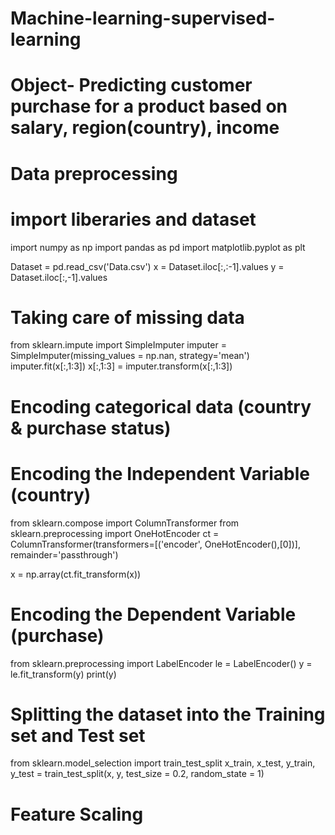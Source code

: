 # Machine-learning-supervised-learning
# Object- Predicting customer purchase for a product based on salary, region(country), income
# Data preprocessing
# import liberaries and dataset
import numpy as np
import pandas as pd
import matplotlib.pyplot as plt

Dataset = pd.read_csv('Data.csv')
x = Dataset.iloc[:,:-1].values
y = Dataset.iloc[:,-1].values

# Taking care of missing data

from sklearn.impute import SimpleImputer
imputer = SimpleImputer(missing_values = np.nan, strategy='mean')
imputer.fit(x[:,1:3])
x[:,1:3] = imputer.transform(x[:,1:3])

# Encoding categorical data (country & purchase status)

# Encoding the Independent Variable (country)

from sklearn.compose import ColumnTransformer
from sklearn.preprocessing import OneHotEncoder
ct = ColumnTransformer(transformers=[('encoder', OneHotEncoder(),[0])], remainder='passthrough')

x = np.array(ct.fit_transform(x))

# Encoding the Dependent Variable (purchase)

from sklearn.preprocessing import LabelEncoder
le = LabelEncoder()
y = le.fit_transform(y)
print(y)

# Splitting the dataset into the Training set and Test set

from sklearn.model_selection import train_test_split
x_train, x_test, y_train, y_test = train_test_split(x, y, test_size = 0.2, random_state = 1)

# Feature Scaling

